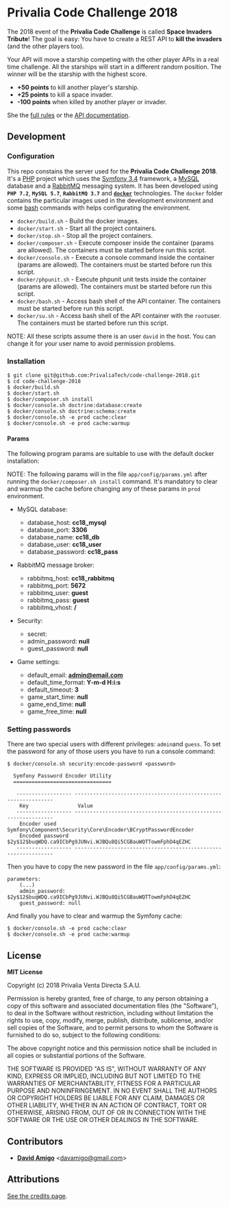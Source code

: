 
# Privalia Code Challenge 2018

The 2018 event of the **Privalia Code Challenge** is called **Space Invaders Tribute**!
The goal is easy: You have to create a REST API to **kill the invaders** (and the other players too).

Your API will move a starship competing with the other player APIs in a real time challenge.
All the starships will start in a different random position.
The winner will be the starship with the highest score.

* **+50 points** to kill another player's starship.
* **+25 points** to kill a space invader.
* **-100 points** when killed by another player or invader.

She the [full rules](docs/rules.md) or the [API documentation](docs/api.md).

## Development

### Configuration

This repo constains the server used for the **Privalia Code Challenge 2018**.
It's a [PHP](http://php.net/) project which uses the [Symfony 3.4](https://symfony.com/) framework, a [MySQL](https://www.mysql.com/) database and a [RabbitMQ](https://www.rabbitmq.com/) messaging system.
It has been developed using **`PHP 7.2`**, **`MySQL 5.7`**, **`RabbitMQ 3.7`** and **[`docker`](https://www.docker.com/)** technologies.
The `docker` folder contains the particular images used in the development environment and some [bash](https://www.gnu.org/software/bash/) commands with helps configurating the environment.

- `docker/build.sh` - Build the docker images.
- `docker/start.sh` - Start all the project containers.
- `docker/stop.sh` - Stop all the project containers.
- `docker/composer.sh` - Execute composer inside the container (params are allowed). The containers must be started before run this script.
- `docker/console.sh` - Execute a console command inside the container (params are allowed). The containers must be started before run this script.
- `docker/phpunit.sh` - Execute phpunit unit tests inside the container (params are allowed). The containers must be started before run this script.
- `docker/bash.sh` - Access bash shell of the API container. The containers must be started before run this script.
- `docker/su.sh` - Access bash shell of the API container with the `root`user. The containers must be started before run this script.

NOTE: All these scripts assume there is an user `david` in the host.
You can change it for your user name to avoid permission problems.

### Installation

```
$ git clone git@github.com:PrivaliaTech/code-challenge-2018.git
$ cd code-challenge-2018
$ docker/build.sh
$ docker/start.sh
$ docker/composer.sh install
$ docker/console.sh doctrine:database:create
$ docker/console.sh doctrine:schema:create
$ docker/console.sh -e prod cache:clear
$ docker/console.sh -e prod cache:warmup
```

#### Params

The following program params are suitable to use with the default docker installation:

NOTE: The following params will in the file `app/config/params.yml` after running
the `docker/composer.sh install` command.
It's mandatory to clear and warmup the cache before changing any of these params
in `prod` environment.

* MySQL database:
    * database_host: **cc18_mysql**
    * database_port: **3306**
    * database_name: **cc18_db**
    * database_user: **cc18_user**
    * database_password: **cc18_pass**

* RabbitMQ message broker:
    * rabbitmq_host: **cc18_rabbitmq**
    * rabbitmq_port: **5672**
    * rabbitmq_user: **guest**
    * rabbitmq_pass: **guest**
    * rabbitmq_vhost: **/**

* Security:
    * secret: **<super-secret-string>**
    * admin_password: **null**
    * guest_password: **null**

* Game settings:
    * default_email: **<admin@email.com>**
    * default_time_format: **Y-m-d H:i:s**
    * default_timeout: **3**
    * game_start_time: **null**
    * game_end_time: **null**
    * game_free_time: **null**

### Setting passwords

There are two special users with different privileges: `admin`and `guess`.
To set the password for any of those users you have to run a console command:

```
$ docker/console.sh security:encode-password <password>
  
  Symfony Password Encoder Utility
  ================================
  
   ------------------ ---------------------------------------------------------------
    Key                Value
   ------------------ ---------------------------------------------------------------
    Encoder used       Symfony\Component\Security\Core\Encoder\BCryptPasswordEncoder
    Encoded password   $2y$12$buqWDQ.ca9ICbPg9JUNvi.WJBQu8Qi5CGBauWQTTowmFphD4qEZHC
   ------------------ ---------------------------------------------------------------
```

Then you have to copy the new password in the file `app/config/params.yml`:

```
parameters:
    (...)
    admin_password: $2y$12$buqWDQ.ca9ICbPg9JUNvi.WJBQu8Qi5CGBauWQTTowmFphD4qEZHC
    guest_password: null
```

And finally you have to clear and warmup the Symfony cache:

```
$ docker/console.sh -e prod cache:clear
$ docker/console.sh -e prod cache:warmup
```

## License

**MIT License**

Copyright (c) 2018 Privalia Venta Directa S.A.U.

Permission is hereby granted, free of charge, to any person obtaining a copy of this software and associated documentation files (the "Software"), to deal in the Software without restriction, including without limitation the rights to use, copy, modify, merge, publish, distribute, sublicense, and/or sell copies of the Software, and to permit persons to whom the Software is furnished to do so, subject to the following conditions:

The above copyright notice and this permission notice shall be included in all copies or substantial portions of the Software.

THE SOFTWARE IS PROVIDED "AS IS", WITHOUT WARRANTY OF ANY KIND, EXPRESS OR IMPLIED, INCLUDING BUT NOT LIMITED TO THE WARRANTIES OF MERCHANTABILITY, FITNESS FOR A PARTICULAR PURPOSE AND NONINFRINGEMENT. IN NO EVENT SHALL THE AUTHORS OR COPYRIGHT HOLDERS BE LIABLE FOR ANY CLAIM, DAMAGES OR OTHER LIABILITY, WHETHER IN AN ACTION OF CONTRACT, TORT OR OTHERWISE, ARISING FROM, OUT OF OR IN CONNECTION WITH THE SOFTWARE OR THE USE OR OTHER DEALINGS IN THE SOFTWARE.


## Contributors

* **[David Amigo](https://github.com/davamigo)** <[davamigo@gmail.com](mailto:davamigo@gmail.com)>


## Attributions

[See the credits page](http://code-challenge-2018.privalia.com/credits).
